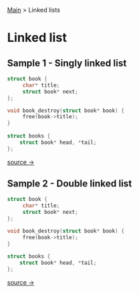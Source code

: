 
[Main](README.md) > Linked lists  

# Linked list

## Sample 1 - Singly linked list

```c
struct book {
     char* title;
     struct book* next;
};

void book_destroy(struct book* book) {
     free(book->title);
}
 
struct books {
    struct book* head, *tail;
};

```

[source → ](linked_lists10.md)

## Sample 2 - Double linked list

```c
struct book {
     char* title;
     struct book* next;
};

void book_destroy(struct book* book) {
     free(book->title);
}
 
struct books {
    struct book* head, *tail;
};

```

[source → ](linked_lists20.md)



